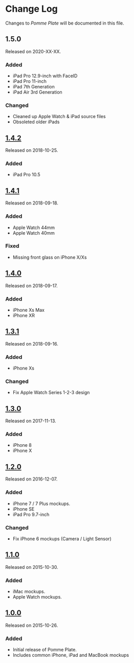 # Change Log
Changes to _Pomme Plate_ will be documented in this file.

## 1.5.0
Released on 2020-XX-XX.

### Added
- iPad Pro 12.9-inch with FaceID
- iPad Pro 11-inch
- iPad 7th Generation
- iPad Air 3rd Generation

### Changed
- Cleaned up Apple Watch & iPad source files
- Obsoleted older iPads

## [1.4.2](https://github.com/ephread/PommePlate/releases/tag/1.4.2)
Released on 2018-10-25.

### Added
- iPad Pro 10.5

## [1.4.1](https://github.com/ephread/PommePlate/releases/tag/1.4.1)
Released on 2018-09-18.

### Added
- Apple Watch 44mm
- Apple Watch 40mm

### Fixed
- Missing front glass on iPhone X/Xs

## [1.4.0](https://github.com/ephread/PommePlate/releases/tag/1.4.0)
Released on 2018-09-17.

### Added
- iPhone Xs Max
- iPhone XR

## [1.3.1](https://github.com/ephread/PommePlate/releases/tag/1.3.1)
Released on 2018-09-16.

### Added
- iPhone Xs

### Changed
- Fix Apple Watch Series 1-2-3 design

## [1.3.0](https://github.com/ephread/PommePlate/releases/tag/1.3.0)
Released on 2017-11-13.

### Added
- iPhone 8
- iPhone X

## [1.2.0](https://github.com/ephread/PommePlate/releases/tag/1.2.0)
Released on 2016-12-07.

### Added
- iPhone 7 / 7 Plus mockups.
- iPhone SE
- iPad Pro 9.7-inch

### Changed
- Fix iPhone 6 mockups (Camera / Light Sensor)

## [1.1.0](https://github.com/ephread/PommePlate/releases/tag/1.1.0)
Released on 2015-10-30.

### Added
- iMac mockups.
- Apple Watch mockups.

## [1.0.0](https://github.com/ephread/PommePlate/releases/tag/1.0.0)
Released on 2015-10-26.

### Added
- Initial release of Pomme Plate.
- Includes common iPhone, iPad and MacBook mockups